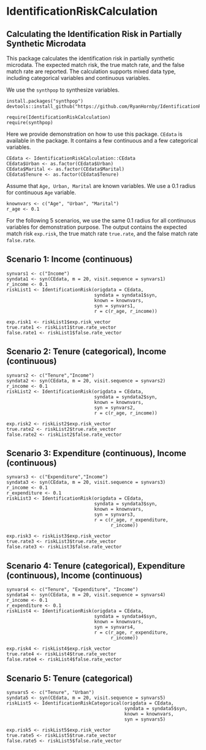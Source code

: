 # IdentificationRiskCalculation 
## Calculating the Identification Risk in Partially Synthetic Microdata

This package calculates the identification risk in partially synthetic microdata. The expected match risk, 
the true match rate, and the false match rate are reported. The calculation supports mixed data type, including categorical variables and continuous variables.

We use the ```synthpop``` to synthesize variables.

```{r}
install.packages("synthpop")
devtools::install_github("https://github.com/RyanHornby/IdentificationRiskCalculation")

require(IdentificationRiskCalculation)
require(synthpop)
```

Here we provide demonstration on how to use this package. ```CEdata``` is available in the package. It contains a few continuous and a few categorical variables.

```{r}
CEdata <- IdentificationRiskCalculation::CEdata
CEdata$Urban <- as.factor(CEdata$Urban)
CEdata$Marital <- as.factor(CEdata$Marital)
CEdata$Tenure <- as.factor(CEdata$Tenure)
```

Assume that ```Age, Urban, Marital``` are known variables. We use a 0.1 radius for continuous ```Age``` variable.

```{r}
knownvars <- c("Age", "Urban", "Marital")
r_age <- 0.1
```

For the following 5 scenarios, we use the same 0.1 radius for all continuous variables for demonstration purpose. The output contains the expected match risk ```exp.risk```, the true match rate ```true.rate```, and the false match rate ```false.rate```.

## Scenario 1: Income (continuous)
```{r}
synvars1 <- c("Income")
syndata1 <- syn(CEdata, m = 20, visit.sequence = synvars1)
r_income <- 0.1
riskList1 <- IdentificationRisk(origdata = CEdata, 
                                syndata = syndata1$syn, 
                                known = knownvars, 
                                syn = synvars1, 
                                r = c(r_age, r_income))

exp.risk1 <- riskList1$exp.risk_vector
true.rate1 <- riskList1$true.rate_vector
false.rate1 <- riskList1$false.rate_vector
```

## Scenario 2: Tenure (categorical), Income (continuous)
```{r}
synvars2 <- c("Tenure","Income")
syndata2 <- syn(CEdata, m = 20, visit.sequence = synvars2)
r_income <- 0.1
riskList2 <- IdentificationRisk(origdata = CEdata, 
                                syndata = syndata2$syn, 
                                known = knownvars, 
                                syn = synvars2, 
                                r = c(r_age, r_income))
                                
exp.risk2 <- riskList2$exp.risk_vector
true.rate2 <- riskList2$true.rate_vector
false.rate2 <- riskList2$false.rate_vector
```

## Scenario 3: Expenditure (continuous), Income (continuous)
```{r}
synvars3 <- c("Expenditure","Income")
syndata3 <- syn(CEdata, m = 20, visit.sequence = synvars3)
r_income <- 0.1
r_expenditure <- 0.1
riskList3 <- IdentificationRisk(origdata = CEdata, 
                                syndata = syndata3$syn, 
                                known = knownvars,
                                syn = synvars3, 
                                r = c(r_age, r_expenditure, 
                                      r_income))

exp.risk3 <- riskList3$exp.risk_vector
true.rate3 <- riskList3$true.rate_vector
false.rate3 <- riskList3$false.rate_vector
```

## Scenario 4: Tenure (categorical), Expenditure (continuous), Income (continuous)
```{r}
synvars4 <- c("Tenure", "Expenditure", "Income")
syndata4 <- syn(CEdata, m = 20, visit.sequence = synvars4)
r_income <- 0.1
r_expenditure <- 0.1
riskList4 <- IdentificationRisk(origdata = CEdata, 
                                syndata = syndata4$syn, 
                                known = knownvars, 
                                syn = synvars4,
                                r = c(r_age, r_expenditure, 
                                      r_income))

exp.risk4 <- riskList4$exp.risk_vector
true.rate4 <- riskList4$true.rate_vector
false.rate4 <- riskList4$false.rate_vector
```

## Scenario 5: Tenure (categorical)
```{r}
synvars5 <- c("Tenure", "Urban")
syndata5 <- syn(CEdata, m = 20, visit.sequence = synvars5)
riskList5 <- IdentificationRiskCategorical(origdata = CEdata, 
                                           syndata = syndata5$syn, 
                                           known = knownvars, 
                                           syn = synvars5)

exp.risk5 <- riskList5$exp.risk_vector
true.rate5 <- riskList5$true.rate_vector
false.rate5 <- riskList5$false.rate_vector
```
